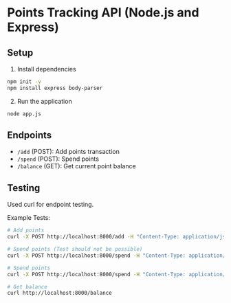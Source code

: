 # Points Tracking API (Node.js and Express)

## Setup

1. Install dependencies
```bash
npm init -y
npm install express body-parser
```

2. Run the application
```bash
node app.js
```

## Endpoints
- `/add` (POST): Add points transaction
- `/spend` (POST): Spend points
- `/balance` (GET): Get current point balance

## Testing
Used curl for endpoint testing.

Example Tests:
```bash
# Add points
curl -X POST http://localhost:8000/add -H "Content-Type: application/json" -d '{"payer": "DANNON", "points": 300, "timestamp": "2022-10-31T10:00:00Z"}'

# Spend points (Test should not be possible)
curl -X POST http://localhost:8000/spend -H "Content-Type: application/json" -d '{"points": 5000}'

# Spend points 
curl -X POST http://localhost:8000/spend -H "Content-Type: application/json" -d '{"points": 200}'

# Get balance
curl http://localhost:8000/balance
```
